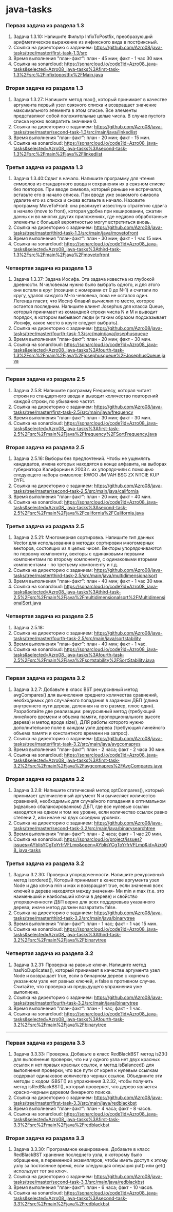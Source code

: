 # java-tasks
### Первая задача из раздела 1.3 ###
1. Задача 1.3.10: Напишите Фильтр InfixToPostfix, преобразующий арифметическое выражение из инфиксного вида в постфиксный.
2. Ссылка на директорию с заданием: https://github.com/Azro08/java-tasks/tree/master/first-task-1.3/src
3. Время выполнения "план-факт": план - 45 мин; факт - 1 час 30 мин.
4. Ссылка на sonarcloud: https://sonarcloud.io/code?id=Azro08_java-tasks&selected=Azro08_java-tasks%3Afirst-task-1.3%2Fsrc%2Finfixtopostfix%2FMain.java

### Вторая задача из раздела 1.3 ###
1. Задача 1.3.27: Напишите метод max(), который принимает в качестве аргумента первый узел связного списка и возвращает значение максимального элемента в этом списке. Все элементы представляют собой положительные целые числа. В случае пустого списка нужно возвратить значение 0.
2. Ссылка на директорию с заданием: https://github.com/Azro08/java-tasks/tree/master/second-task-1.3/src/main/java/linkedlist
3. Время выполнения "план-факт": план - 20 мин; факт - 15 мин.
4. Ссылка на sonarcloud: https://sonarcloud.io/code?id=Azro08_java-tasks&selected=Azro08_java-tasks%3Asecond-task-1.3%2Fsrc%2Fmain%2Fjava%2Flinkedlist

### Третья задача из раздела 1.3 ###
1. Задача 1.3.40:Сдвиг в начало. Напишите программу для чтения символов из стандартного ввода и сохранения их в связном списке без повторов. При вводе символа, который раньше не встречался, вставьте его в начало списка. При вводе уже знакомого символа удалите его из списка и снова вставьте в начало. Назовите программу MoveToFront: она реализует известную стратегию сдвига в начало (move to front), которая удобна при кешировании, сжатии данных и во многих других приложениях, где недавно обработанные элементы с большей вероятностью могут встретиться вновь.
2. Ссылка на директорию с заданием: https://github.com/Azro08/java-tasks/tree/master/third-task-1.3/src/main/java/movetofront
3. Время выполнения "план-факт": план - 30 мин; факт - 1 час 15 мин.
4. Ссылка на sonarcloud: https://sonarcloud.io/code?id=Azro08_java-tasks&selected=Azro08_java-tasks%3Athird-task-1.3%2Fsrc%2Fmain%2Fjava%2Fmovetofront

### Четвертая задача из раздела 1.3 ###
1. Задача 1.3.37: Задача Иосифа. Эта задача известна из глубокой древности. N человекам нужно было выбрать одного, и для этого они встали в круг (позиции с номерами от 0 до N-1) и считали по кругу, удаляя каждого M-го человека, пока не остался один. Легенда гласит, что Иосиф Флавий вычислил то место, которое остается последним. Напишите клиент Josephus для класса Queue, который принимает из командной строки числа N и М и выводит порядок, в котором выбывают люди (и таким образом подсказывает Иосифу, какое место в круге следует выбрать).
2. Ссылка на директорию с заданием: https://github.com/Azro08/java-tasks/tree/master/fourth-task-1.3/src/main/java/josephusqueue
3. Время выполнения "план-факт": план - 20 мин; факт - 30 мин.
4. Ссылка на sonarcloud: https://sonarcloud.io/code?id=Azro08_java-tasks&selected=Azro08_java-tasks%3Afourth-task-1.3%2Fsrc%2Fmain%2Fjava%2Fjosephusqueue%2FJosephusQueue.java

____

### Первая задача из раздела 2.5 ###
1. Задача 2.5.8: Напишите программу Frequency, которая читает строки из стандартного ввода и выводит количество повторений каждой строки, по убыванию частот.
2. Ссылка на директорию с заданием: https://github.com/Azro08/java-tasks/tree/master/first-task-2.5/src/main/java/frequency
3. Время выполнения "план-факт": план - 30 мин; факт - 30 мин.
4. Ссылка на sonarcloud: https://sonarcloud.io/code?id=Azro08_java-tasks&selected=Azro08_java-tasks%3Afirst-task-2.5%2Fsrc%2Fmain%2Fjava%2Ffrequency%2FSortFrequency.java

### Вторая задача из раздела 2.5 ###
1. Задача 2.5.16: Выборы без предпочтений. Чтобы не ущемлять кандидатов, имена которых находятся в конце алфавита, на выборах губернатора Калифорнии в 2003 г. их упорядочили с помощью следующего набора символов:
RWOO JM VAH BSG ZX NTCIE KUP DYFL
2. Ссылка на директорию с заданием: https://github.com/Azro08/java-tasks/tree/master/second-task-2.5/src/main/java/california
3. Время выполнения "план-факт": план - 20 мин; факт - 40 мин.
4. Ссылка на sonarcloud: https://sonarcloud.io/code?id=Azro08_java-tasks&selected=Azro08_java-tasks%3Asecond-task-2.5%2Fsrc%2Fmain%2Fjava%2Fcalifornia%2FCalifornia.java

### Третья задача из раздела 2.5 ###
1. Задача 2.5.21: Многомерная сортировка. Напишите тип данных Vector для использования в методах сортировки многомерных векторов, состоящих из л целых чисел. Векторы упорядочиваются по первому компоненту, векторы с одинаковыми первыми компонентами по второму компоненту, с одинаковыми вторыми компонентами - по третьему компоненту и т.д.
2. Ссылка на директорию с заданием: https://github.com/Azro08/java-tasks/tree/master/third-task-2.5/src/main/java/multidimensionalsort
3. Время выполнения "план-факт": план - 40 мин; факт - 1 час 30 мин.
4. Ссылка на sonarcloud: https://sonarcloud.io/code?id=Azro08_java-tasks&selected=Azro08_java-tasks%3Athird-task-2.5%2Fsrc%2Fmain%2Fjava%2Fmultidimensionalsort%2FMultidimensionalSort.java

### Четвертая задача из раздела 2.5 ###
1. Задача 2.5.18: 
2. Ссылка на директорию с заданием: https://github.com/Azro08/java-tasks/tree/master/fourth-task-2.5/src/main/java/sortstability
3. Время выполнения "план-факт": план - 40 мин; факт - 1 час.
4. Ссылка на sonarcloud: https://sonarcloud.io/code?id=Azro08_java-tasks&selected=Azro08_java-tasks%3Afourth-task-2.5%2Fsrc%2Fmain%2Fjava%2Fsortstability%2FSortStability.java

____

### Первая задача из раздела 3.2 ###
1. Задача 3.2.7: Добавьте в класс BST рекурсивный метод avgCompares() для вычисления среднего количества сравнений, необходимых для случайного попадания в заданном ДБП (длина внутреннего пути дерева, деленная на его размер, плюс один). Разработайте две реализации: рекурсивный метод (требующий линейного времени и объема памяти, пропорционального высоте дерева) и метод вроде size(), ДЛЯ работы которого нужно дополнительное поле в каждом узле дерева (требующий линейного объема памяти и константного времени на запрос).
2. Ссылка на директорию с заданием: https://github.com/Azro08/java-tasks/tree/master/first-task-3.2/src/main/java/avgcomapres
3. Время выполнения "план-факт": план - 2 часа; факт - 2 часа 30 мин.
4. Ссылка на sonarcloud: https://sonarcloud.io/code?id=Azro08_java-tasks&selected=Azro08_java-tasks%3Afirst-task-3.2%2Fsrc%2Fmain%2Fjava%2Favgcomapres%2FAvgCompares.java

### Вторая задача из раздела 3.2 ###
1. Задача 3.2.8: Напишите статический метод optCompares(), который принимает целочисленный аргумент N и вычисляет количество сравнений, необходимых для случайного попадания в оптимальном (идеально сбалансированном) ДБП, где все нулевые ссылки находятся на одном и том же уровне, если количество ссылок равно степени 2, или иначе на двух соседних уровнях.
2. Ссылка на директорию с заданием: https://github.com/Azro08/java-tasks/tree/master/second-task-3.2/src/main/java/binarysearchtree
3. Время выполнения "план-факт": план - 2 часа; факт - 1 час 20 мин.
4. Ссылка на sonarcloud: https://sonarcloud.io/project/issues?issues=AYblisYCgToYrfrVFLmp&open=AYblisYCgToYrfrVFLmp&id=Azro08_java-tasks

### Третья задача из раздела 3.2 ###
1. Задача 3.2.30: Проверка упорядоченности. Напишите рекурсивный метод isordered(), Который принимает в качестве аргумента узел Node и два ключа min и мах и возвращает true, если значения всех ключей в дереве находятся между значения- Ми min и max (т.е. это наименьший и наибольший ключи в дереве) и свойство упорядоченности ДБП верно для всех поддеревьев указанного дерева; иначе метод должен возвратить false.
2. Ссылка на директорию с заданием: https://github.com/Azro08/java-tasks/tree/master/third-task-3.2/src/main/java/binarytree
3. Время выполнения "план-факт": план - 1 час; факт - 1 час 15 мин.
4. Ссылка на sonarcloud: https://sonarcloud.io/code?id=Azro08_java-tasks&selected=Azro08_java-tasks%3Athird-task-3.2%2Fsrc%2Fmain%2Fjava%2Fbinarytree

### Четвертая задача из раздела 3.2 ###
1. Задача 3.2.31: Проверка на равные ключи. Напишите метод hasNoDuplicates(), который принимает в качестве аргумента узел Node и возвращает true, если в бинарном дереве с корнем в указанном узле нет равных ключей, и false в противном случае. Считайте, что проверка из предыдущего упражнения уже выполнена.
2. Ссылка на директорию с заданием: https://github.com/Azro08/java-tasks/tree/master/fourth-task-3.2/src/main/java/binarytree
3. Время выполнения "план-факт": план - 1 час; факт - 1 час.
4. Ссылка на sonarcloud: https://sonarcloud.io/code?id=Azro08_java-tasks&selected=Azro08_java-tasks%3Afourth-task-3.2%2Fsrc%2Fmain%2Fjava%2Fbinarytree

____

### Первая задача из раздела 3.3 ###
1. Задача 3.3.33: Проверка. Добавьте в класс RedBlackBST метод іs23() для выполнения проверки, что ни у одного узла нет двух красных ссылок и нет правых красных ссылок, и метод isBalanced() для выполнения проверки, что все пути от корня к нулевым ссылкам содержат одинаковое количество черных ссылок. Объедините эти методы с кодом iSBST() из упражнения 3.2.32, чтобы получить метод isRedBlackBST(), который проверяет, что дерево является красно-черным деревом бинарного поиска.
2. Ссылка на директорию с заданием: https://github.com/Azro08/java-tasks/tree/master/first-task-3.3/src/main/java/redblackbst
3. Время выполнения "план-факт": план - 4 часа; факт - 8 часов.
4. Ссылка на sonarcloud: https://sonarcloud.io/code?id=Azro08_java-tasks&selected=Azro08_java-tasks%3Afirst-task-3.3%2Fsrc%2Fmain%2Fjava%2Fredblackbst

### Вторая задача из раздела 3.3 ###
1. Задача 3.3.30: Программное кеширование. Добавьте в класс RedBlackBST хранение последнего узла, к которому было обращение, в переменной экземпляров, чтобы иметь доступ к этому узлу за постоянное время, если следующая операция put() или get() использует тот же ключ.
2. Ссылка на директорию с заданием: https://github.com/Azro08/java-tasks/tree/master/second-task-3.3/src/main/java/redblackbst
3. Время выполнения "план-факт": план - 6 часа; факт - 10 часов.
4. Ссылка на sonarcloud: https://sonarcloud.io/code?id=Azro08_java-tasks&selected=Azro08_java-tasks%3Asecond-task-3.3%2Fsrc%2Fmain%2Fjava%2Fredblackbst
